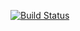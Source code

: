 [![Build Status](https://travis-ci.org/ericdyan/itp-405-node-sequelize.svg?branch=master)](https://travis-ci.org/ericdyan/itp-405-node-sequelize)
